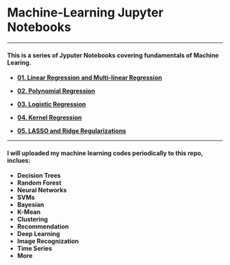 # Machine-Learning Jupyter Notebooks
---
#### This is a series of Jyputer Notebooks covering fundamentals of Machine Learing.
  
  * **[01. Linear Regression and Multi-linear Regression](https://github.com/CFSun/Machine_Learning/blob/master/01.%20Linear%20Regression%20and%20Multi-linear%20Regression.ipynb )**
 
 * **[02. Polynomial Regression](https://github.com/CFSun/Machine_Learning/blob/master/02.%20Polynomial%20Regression.ipynb)**
 
 * **[03. Logistic Regression](https://github.com/CFSun/Machine_Learning/blob/master/03.%20Logistic_regression.ipynb)**
 
 * **[04. Kernel Regression](https://github.com/CFSun/Machine_Learning/blob/master/04.%20Kernel%20Regression.ipynb)**
 
 * **[05. LASSO and  Ridge Regularizations](https://github.com/CFSun/Machine_Learning/blob/master/05.%20LASSO%20and%20Ridge%20Regularization.ipynb)**
 
   
   
 -----
 #### I will uploaded my machine learning codes periodically to this repo, inclues:
 * **Decision Trees**  
 * **Random Forest**  
 * **Neural Networks**  
 * **SVMs**  
 * **Bayesian**  
 * **K-Mean**  
 * **Clustering**  
 * **Recommendation**  
 * **Deep Learning** 
 * **Image Recognization** 
 * **Time Series**  
 * **More** 
 
